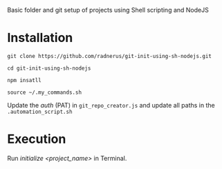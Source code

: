 Basic folder and git setup of projects using Shell scripting and NodeJS

# Installation
```
git clone https://github.com/radnerus/git-init-using-sh-nodejs.git

cd git-init-using-sh-nodejs

npm insatll

source ~/.my_commands.sh
```

Update the *auth* (PAT) in `git_repo_creator.js` and update all paths in the `.automation_script.sh`

# Execution
Run *initialize <project_name>* in Terminal.
